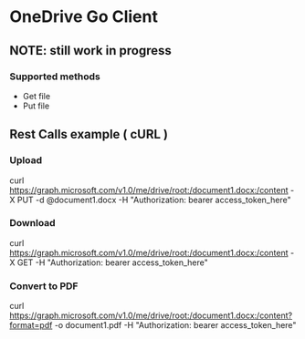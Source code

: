 # OneDrive Go Client
## NOTE: still work in progress 


### Supported methods

* Get file
* Put file


## Rest Calls example ( cURL )
### Upload
curl https://graph.microsoft.com/v1.0/me/drive/root:/document1.docx:/content -X PUT -d @document1.docx -H "Authorization: bearer access_token_here"
###  Download
curl https://graph.microsoft.com/v1.0/me/drive/root:/document1.docx:/content -X GET  -H "Authorization: bearer access_token_here"
### Convert to PDF
curl https://graph.microsoft.com/v1.0/me/drive/root:/document1.docx:/content?format=pdf -o document1.pdf -H "Authorization: bearer access_token_here"
